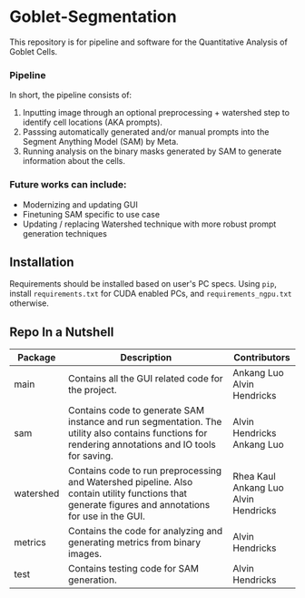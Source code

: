 # Goblet-Segmentation

This repository is for pipeline and software for the Quantitative Analysis of Goblet Cells.

### Pipeline

In short, the pipeline consists of:

1. Inputting image through an optional preprocessing + watershed step to identify cell locations (AKA prompts).
2. Passsing automatically generated and/or manual prompts into the Segment Anything Model (SAM) by Meta.
3. Running analysis on the binary masks generated by SAM to generate information about the cells.

### Future works can include:

- Modernizing and updating GUI
- Finetuning SAM specific to use case
- Updating / replacing Watershed technique with more robust prompt generation techniques

## Installation

Requirements should be installed based on user's PC specs. Using `pip`, install `requirements.txt` for CUDA enabled PCs, and `requirements_ngpu.txt` otherwise.

## Repo In a Nutshell

| Package   | Description                                                                                                                                         | Contributors                         |
| --------- | --------------------------------------------------------------------------------------------------------------------------------------------------- | ------------------------------------ |
| main      | Contains all the GUI related code for the project.                                                                                                  | Ankang Luo <br> Alvin Hendricks          |
| sam       | Contains code to generate SAM instance and run segmentation. The utility also contains functions for rendering annotations and IO tools for saving. | Alvin Hendricks <br> Ankang Luo           |
| watershed | Contains code to run preprocessing and Watershed pipeline. Also contain utility functions that generate figures and annotations for use in the GUI. | Rhea Kaul <br> Ankang Luo <br> Alvin Hendricks |
| metrics   | Contains the code for analyzing and generating metrics from binary images.                                                                          | Alvin Hendricks                      |
| test      | Contains testing code for SAM generation.                                                                                                           | Alvin Hendricks                      |
